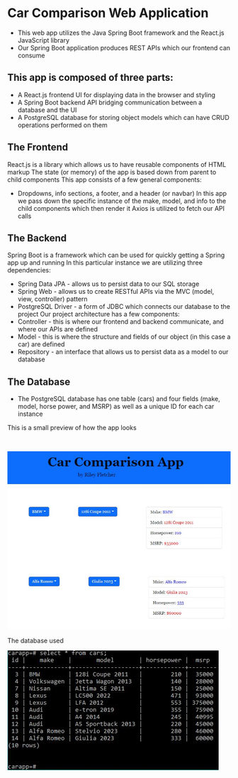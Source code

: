 # Car Comparison Web Application
* This web app utilizes the Java Spring Boot framework and the React.js JavaScript library
* Our Spring Boot application produces REST APIs which our frontend can consume
## This app is composed of three parts:
* A React.js frontend UI for displaying data in the browser and styling
* A Spring Boot backend API bridging communication between a database and the UI
* A PostgreSQL database for storing object models which can have CRUD operations performed on them
## The Frontend
React.js is a library which allows us to have reusable components of HTML markup
The state (or memory) of the app is based down from parent to child components
This app consists of a few general components:
* Dropdowns, info sections, a footer, and a header (or navbar)
In this app we pass down the specific instance of the make, model, and info to the child components which then render it
Axios is utilized to fetch our API calls
## The Backend
Spring Boot is a framework which can be used for quickly getting a Spring app up and running
In this particular instance we are utilizing three dependencies:
* Spring Data JPA - allows us to persist data to our SQL storage
* Spring Web - allows us to create RESTful APIs via the MVC (model, view, controller) pattern
* PostgreSQL Driver - a form of JDBC which connects our database to the project
Our project architecture has a few components:
* Controller - this is where our frontend and backend communicate, and where our APIs are defined
* Model - this is where the structure and fields of our object (in this case a car) are defined
* Repository - an interface that allows us to persist data as a model to our database
## The Database
* The PostgreSQL database has one table (cars) and four fields (make, model, horse power, and MSRP) as well as a unique ID for each car instance

This is a small preview of how the app looks

<br>

![alt text](https://github.com/nrfletcher/car-comparison-tool/blob/main/frontend/src/resources/example.JPG)

The database used

![alt text](database.jpg)
